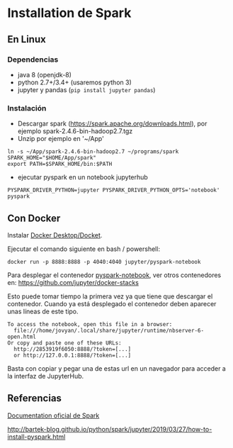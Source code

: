 # Installation de Spark

## En Linux

### Dependencias
* java 8 (openjdk-8)
* python 2.7+/3.4+ (usaremos python 3)
* jupyter y pandas (```pip install jupyter pandas```)

### Instalación
* Descargar spark (https://spark.apache.org/downloads.html), por ejemplo spark-2.4.6-bin-hadoop2.7.tgz
* Unzip por ejemplo en '~/App'
```
ln -s ~/App/spark-2.4.6-bin-hadoop2.7 ~/programs/spark
SPARK_HOME="$HOME/App/spark"
export PATH=$SPARK_HOME/bin:$PATH
```
* ejecutar pyspark en un notebook jupyterhub
```
PYSPARK_DRIVER_PYTHON=jupyter PYSPARK_DRIVER_PYTHON_OPTS='notebook' pyspark
```


## Con Docker

Instalar [Docker Desktop/Docket](https://www.docker.com/products/docker-desktop).

Ejecutar el comando siguiente en bash / powershell:
```
docker run -p 8888:8888 -p 4040:4040 jupyter/pyspark-notebook
```
Para desplegar el contenedor [pyspark-notebook](https://github.com/jupyter/docker-stacks/tree/master/pyspark-notebook), ver otros contenedores en: https://github.com/jupyter/docker-stacks

Esto puede tomar tiempo la primera vez ya que tiene que descargar el contenedor.
Cuando ya está desplegado el contenedor deben aparecer unas líneas de este tipo.

```
To access the notebook, open this file in a browser:
  file:///home/jovyan/.local/share/jupyter/runtime/nbserver-6-open.html
Or copy and paste one of these URLs:
  http://2853919f6050:8888/?token=[...]
  or http://127.0.0.1:8888/?token=[...]
```
Basta con copiar y pegar una de estas url en un navegador para acceder a la interfaz de JupyterHub.


## Referencias
[Documentation oficial de Spark](http://spark.apache.org/docs/2.4.6/)

http://bartek-blog.github.io/python/spark/jupyter/2019/03/27/how-to-install-pyspark.html
